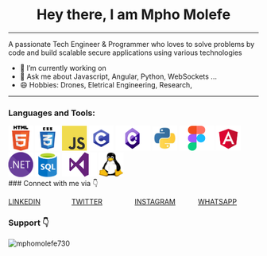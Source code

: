 ### <h1 align="center">Hey there, I am Mpho Molefe</h1>

---

A passionate Tech Engineer & Programmer who loves to solve problems by code and build scalable secure applications using various technologies

- 🌱 I’m currently working on 
- 💬 Ask me about Javascript, Angular, Python, WebSockets ...
- 😄 Hobbies: Drones, Eletrical Engineering, Research,

---

<h3 align="left">Languages and Tools:</h3>
<div>
	<img height="50" width="50" src="./html.png"/>
	<img height="50" width="50" src="./css3.png"/>
	<img height="50" width="50" src="./javascript.png"/>
	<img height="50" width="50" src="./c.png"/>
	<img height="50" width="70" src="./c(1).png"/>
	<img height="50" width="50" src="./python.jpeg"/>
	<img height="50" width="70" src="./figma.png"/>
	<img height="50" width="50" src="./angular.png"/>
	<img height="50" width="50" src="./dotnet.png"/>
	<img height="50" width="50" src="./sql.png"/>
	<img height="50" width="70" src="./visualStudio.png"/>
	<img height="50" width="50" src="./linux.jpeg"/>
</div>
### Connect with me via 👇
<p style="display: grid; grid-template-columns: repeat(auto-fit, minmax(25px, 1fr));gap: 5px;">
	<a href="https://www.linkedin.com/in/mpho-molefe-a67ab9284/">LINKEDIN</a>
	<a href="https://twitter.com/21pradaofficial">TWITTER</a>
	<a href="https://www.instagram.com/mphomolefe.ww/">INSTAGRAM</a>
	<a href="https://wa.me/message/6GINQM4DJQKXK1">WHATSAPP</a>
</p>


### Support 👇
<p><a href="https://paypal.me/mphomolefe"> <img align="left" src="https://cdn.buymeacoffee.com/buttons/v2/default-yellow.png" height="40" width="210" alt="mphomolefe730" /></a></p>
